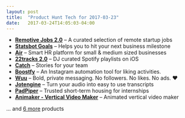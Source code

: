 ```yaml
---
layout: post
title:  "Product Hunt Tech for 2017-03-23"
date:   2017-03-24T14:05:03-04:00
---
```


* **[Remotive Jobs 2.0](https://www.producthunt.com/posts/remotive-jobs-2-0?utm_campaign=producthunt-api&utm_medium=api&utm_source=Application%3A+Daily+Digest+RSS+%28ID%3A+3202%29)** – A curated selection of remote startup jobs
* **[Statsbot Goals](https://www.producthunt.com/posts/statsbot-goals?utm_campaign=producthunt-api&utm_medium=api&utm_source=Application%3A+Daily+Digest+RSS+%28ID%3A+3202%29)** – Helps you to hit your next business milestone
* **[Air](https://www.producthunt.com/posts/air-5?utm_campaign=producthunt-api&utm_medium=api&utm_source=Application%3A+Daily+Digest+RSS+%28ID%3A+3202%29)** – Smart HR platform for small & medium sized businesses
* **[22tracks 2.0](https://www.producthunt.com/posts/22tracks-2-0?utm_campaign=producthunt-api&utm_medium=api&utm_source=Application%3A+Daily+Digest+RSS+%28ID%3A+3202%29)** – DJ curated Spotify playlists on iOS
* **[Catch](https://www.producthunt.com/posts/catch-3?utm_campaign=producthunt-api&utm_medium=api&utm_source=Application%3A+Daily+Digest+RSS+%28ID%3A+3202%29)** – Stories for your team
* **[Boostfy](https://www.producthunt.com/posts/boostfy?utm_campaign=producthunt-api&utm_medium=api&utm_source=Application%3A+Daily+Digest+RSS+%28ID%3A+3202%29)** – An Instagram automation tool for liking activities.
* **[Wuu](https://www.producthunt.com/posts/wuu?utm_campaign=producthunt-api&utm_medium=api&utm_source=Application%3A+Daily+Digest+RSS+%28ID%3A+3202%29)** – Bold, private messaging. No followers. No likes. No ads. ❤️
* **[Jotengine](https://www.producthunt.com/posts/jotengine?utm_campaign=producthunt-api&utm_medium=api&utm_source=Application%3A+Daily+Digest+RSS+%28ID%3A+3202%29)** – Turn your audio into easy to use transcripts
* **[PadPiper](https://www.producthunt.com/posts/padpiper?utm_campaign=producthunt-api&utm_medium=api&utm_source=Application%3A+Daily+Digest+RSS+%28ID%3A+3202%29)** – Trusted short-term housing for internships
* **[Animaker - Vertical Video Maker](https://www.producthunt.com/posts/animaker-vertical-video-maker?utm_campaign=producthunt-api&utm_medium=api&utm_source=Application%3A+Daily+Digest+RSS+%28ID%3A+3202%29)** – Animated vertical video maker

… and [6 more](https://www.producthunt.com/tech) products